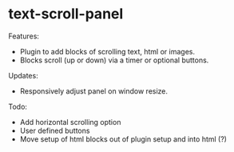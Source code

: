 **text-scroll-panel**
=================
Features:
- Plugin to add blocks of scrolling text, html or images.
- Blocks scroll (up or down) via a timer or optional buttons.


Updates:
- Responsively adjust panel on window resize.

Todo:
- Add horizontal scrolling option
- User defined buttons
- Move setup of html blocks out of plugin setup and into html (?)
